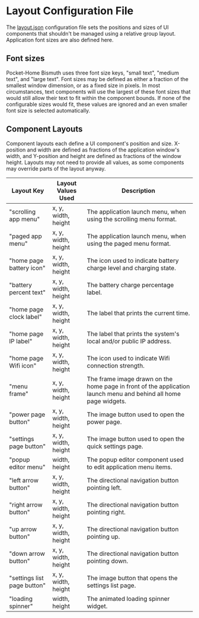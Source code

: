 # Layout Configuration File
The [layout.json](../../assets/configuration/layout.json) configuration file sets the positions and sizes of UI components that shouldn't be managed using a relative group layout. Application font sizes are also defined here.

## Font sizes
Pocket-Home Bismuth uses three font size keys, "small text", "medium text", and "large text". Font sizes may be defined as either a fraction of the smallest window dimension, or as a fixed size in pixels. In most circumstances, text components will use the largest of these font sizes that would still allow their text to fit within the component bounds. If none of the configurable sizes would fit, these values are ignored and an even smaller font size is selected automatically.

## Component Layouts
Component layouts each define a UI component's position and size. X-position and width are defined as fractions of the application window's width, and Y-position and height are defined as fractions of the window height. Layouts may not need to provide all values, as some components may override parts of the layout anyway.

Layout Key                  | Layout Values Used  | Description
--------------------------- | ------------------- | ---
"scrolling app menu"        | x, y, width, height | The application launch menu, when using the scrolling menu format.
"paged app menu"            | x, y, width, height | The application launch menu, when using the paged menu format.
"home page battery icon"    | x, y, width, height | The icon used to indicate battery charge level and charging state.
"battery percent text"      | x, y, width, height | The battery charge percentage label.
"home page clock label"     | x, y, width, height | The label that prints the current time.
"home page IP label"        | x, y, width, height | The label that prints the system's local and/or public IP address.
"home page Wifi icon"       | x, y, width, height | The icon used to indicate Wifi connection strength.
"menu frame"                | x, y, width, height | The frame image drawn on the home page in front of the application launch menu and behind all home page widgets.
"power page button"         | x, y, width, height | The image button used to open the power page.
"settings page button"      | x, y, width, height | The image button used to open the quick settings page.
"popup editor menu"         | width, height       | The popup editor component used to edit application menu items.
"left arrow button"         | x, y, width, height | The directional navigation button pointing left.
"right arrow button"        | x, y, width, height | The directional navigation button pointing right.
"up arrow button"           | x, y, width, height | The directional navigation button pointing up.
"down arrow button"         | x, y, width, height | The directional navigation button pointing down.
"settings list page button" | x, y, width, height | The image button that opens the settings list page.
"loading spinner"           | width, height       | The animated loading spinner widget.
